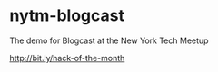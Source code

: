 nytm-blogcast
=============

The demo for Blogcast at the New York Tech Meetup

<http://bit.ly/hack-of-the-month>
